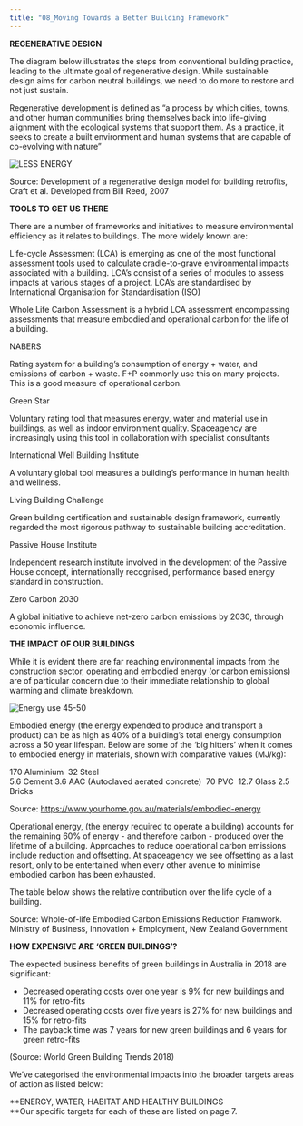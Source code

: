 ```yaml
---
title: "08_Moving Towards a Better Building Framework"
---
```

**REGENERATIVE DESIGN**

The diagram below illustrates the steps from conventional building practice, leading to the ultimate goal of regenerative design. While sustainable design aims for carbon neutral buildings, we need to do more to restore and not just sustain.

Regenerative development is defined as “a process by which cities, towns, and other human communities bring themselves back into life-giving alignment with the ecological systems that support them. As a practice, it seeks to create a built environment and human systems that are capable of co-evolving with nature”

![LESS ENERGY](notes/2_Sustainable%20Action%20Plan/_assets/LESS%20ENERGY.png)

Source: Development of a regenerative design model for building retrofits, Craft et al. Developed from Bill Reed, 2007
 

**TOOLS TO GET US THERE**

There are a number of frameworks and initiatives to measure environmental efficiency as it relates to buildings. The more widely known are:

Life-cycle Assessment (LCA) is emerging as one of the most functional assessment tools used to calculate cradle-to-grave environmental impacts associated with a building. LCA’s consist of a series of modules to assess impacts at various stages of a project. LCA’s are standardised by International Organisation for Standardisation (ISO) 

Whole Life Carbon Assessment is a hybrid LCA assessment encompassing assessments that measure embodied and operational carbon for the life of a building.

NABERS

Rating system for a building’s consumption of energy + water, and emissions of carbon + waste. F+P commonly use this on many projects. This is a good measure of operational carbon.

Green Star

Voluntary rating tool that measures energy, water and material use in buildings, as well as indoor environment quality. Spaceagency are increasingly using this tool in collaboration with specialist consultants

International Well Building Institute

A voluntary global tool measures a building’s performance in human health and wellness. 

Living Building Challenge

Green building certification and sustainable design framework, currently regarded the most rigorous pathway to sustainable building accreditation.

Passive House Institute

Independent research institute involved in the development of the Passive House concept, internationally recognised, performance based energy standard in construction.

Zero Carbon 2030

A global initiative to achieve net-zero carbon emissions by 2030, through economic influence.

**THE IMPACT OF OUR BUILDINGS**

While it is evident there are far reaching environmental impacts from the construction sector, operating and embodied energy (or carbon emissions) are of particular concern due to their immediate relationship to global warming and climate breakdown.
  
![Energy use 45-50](notes/2_Sustainable%20Action%20Plan/_assets/Energy%20use%2045-50.png)
  

Embodied energy (the energy expended to produce and transport a product) can be as high as 40% of a building’s total energy consumption across a 50 year lifespan. Below are some of the ‘big hitters’ when it comes to embodied energy in materials, shown with comparative values (MJ/kg):

170 Aluminium 
32 Steel  
5.6 Cement
3.6 AAC (Autoclaved aerated concrete) 
70 PVC 
12.7 Glass
2.5 Bricks

Source: https://www.yourhome.gov.au/materials/embodied-energy

Operational energy, (the energy required to operate a building) accounts for the remaining 60% of energy - and therefore carbon - produced over the lifetime of a building. Approaches to reduce operational carbon emissions include reduction and offsetting. At spaceagency we see offsetting as a last resort, only to be entertained when every other avenue to minimise embodied carbon has been exhausted.

The table below shows the relative contribution over the life cycle of a building. 

  

  

  

Source: Whole-of-life Embodied Carbon Emissions Reduction Framwork. Ministry of Business, Innovation + Employment, New Zealand Government

  

  

  

**HOW EXPENSIVE ARE ‘GREEN BUILDINGS’?**

The expected business benefits of green buildings in Australia in 2018 are significant:

-   Decreased operating costs over one year is 9% for new buildings and 11% for retro-fits
-   Decreased operating costs over five years is 27% for new buildings and 15% for retro-fits
-   The payback time was 7 years for new green buildings and 6 years for green retro-fits

(Source: World Green Building Trends 2018)

  

We’ve categorised the environmental impacts into the broader targets areas of action as listed below:

**ENERGY, WATER, HABITAT AND HEALTHY BUILDINGS  
**Our specific targets for each of these are listed on page 7.